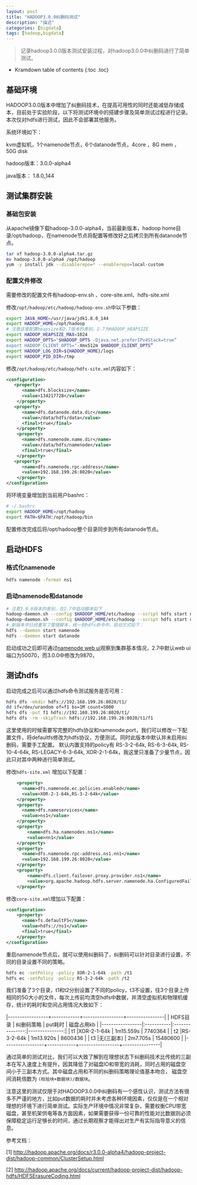 ```yaml
---
layout: post
title: "HADOOP3.0.0纠删码测试"
description: "描述"
categories: [bigdata]
tags: [hadoop,bigdata]
---
```


> 记录hadoop3.0.0版本测试安装过程，对hadoop3.0.0中纠删码进行了简单测试。

* Kramdown table of contents
{:toc .toc}

## 基础环境

HADOOP3.0.0版本中增加了纠删码技术，在提高可用性的同时还能减低存储成本，目前处于实验阶段，以下将测试环境中的搭建步骤及简单测试过程进行记录。本次仅对hdfs进行测试，因此不会部署其他服务。

系统环境如下：

kvm虚拟机，1个namenode节点，6个datanode节点，4core ，8G mem ， 50G disk

hadoop版本：3.0.0-alpha4

java版本： 1.8.0_144

## 测试集群安装

### 基础包安装

从apache镜像下载hadoop-3.0.0-alpha4，当前最新版本，hadoop home目录/opt/hadoop，在namenode节点将配置等修改好之后拷贝到所有datanode节点。

~~~ bash
tar xf hadoop-3.0.0-alpha4.tar.gz
mv hadoop-3.0.0-alpha4 /opt/hadoop
yum -y install jdk --disablerepo=* --enablerepo=local-custom
~~~

### 配置文件修改

需要修改的配置文件有hadoop-env.sh 、core-site.xml、hdfs-site.xml


修改`/opt/hadoop/etc/hadoop/hadoop-env.sh`中以下参数：

~~~ bash
export JAVA_HOME=/usr/java/jdk1.8.0_144
export HADOOP_HOME=/opt/hadoop
# 注意这里配置heapsize和2.7版本的差别，2.7为HADOOP_HEAPSIZE
export HADOOP_HEAPSIZE_MAX=1024
export HADOOP_OPTS="$HADOOP_OPTS -Djava.net.preferIPv4Stack=true”
export HADOOP_CLIENT_OPTS="-Xmx512m $HADOOP_CLIENT_OPTS”
export HADOOP_LOG_DIR=${HADOOP_HOME}/logs
export HADOOP_PID_DIR=/tmp
~~~

修改`/opt/hadoop/etc/hadoop/hdfs-site.xml`内容如下：

~~~ xml
<configuration>
   <property>
      <name>dfs.blocksize</name>
      <value>134217728</value>
    </property>
   <property>
      <name>dfs.datanode.data.dir</name>
      <value>/data/hdfs/data</value>
      <final>true</final>
    </property>
    <property>
      <name>dfs.namenode.name.dir</name>
      <value>/data/hdfs/namenode</value>
      <final>true</final>
    </property>
   <property>
      <name>dfs.namenode.rpc-address</name>
      <value>192.168.199.26:8020</value>
    </property>
</configuration>
~~~

将环境变量增加到当前用户bashrc：

~~~ bash
# ~/.bashrc
export HADOOP_HOME=/opt/hadoop
export PATH=$PATH:/opt/hadoop/bin
~~~

配置修改完成后将/opt/hadoop整个目录同步到所有datanode节点。

## 启动HDFS

### 格式化namenode

~~~ bash
hdfs namenode -format ns1
~~~

### 启动namenode和datanode

~~~ bash
# 注意3.0.0版本的差别，在2.7中启动脚本如下
hadoop-daemon.sh --config $HADOOP_HOME/etc/hadoop --script hdfs start namenode
hadoop-daemon.sh --config $HADOOP_HOME/etc/hadoop --script hdfs start datanode
# 新版本中已经重写了管理脚本，统一到hdfs命令中，启动方式如下：
hdfs --daemon start namenode
hdfs --daemon start datanode
~~~

启动成功之后即可通过[namenode web ui](http://192.168.199.26:9870/dfshealth.html#tab-datanode)观察到集群基本情况，2.7中默认web ui端口为50070，而3.0.0中修改为9870，

## 测试hdfs
启动完成之后可以通过hdfs命令测试服务是否可用：

~~~ bash
hdfs dfs -mkdir hdfs://192.168.199.26:8020/t1/
dd if=/dev/urandom of=f1 bs=1M count=5000
hdfs dfs -put f1 hdfs://192.168.199.26:8020/t1/
hdfs dfs -rm -skipTrash hdfs://192.168.199.26:8020/t1/f1
~~~

这里使用的时候需要写完整的hdfs协议和namenode:port，我们可以修改一下配置文件，将defaultfs修改为hdfs协议，方便测试。同时此版本中默认并未启用纠删码，需要手工配置。
默认内置支持的policy有 RS-3-2-64k, RS-6-3-64k, RS-10-4-64k, RS-LEGACY-6-3-64k, XOR-2-1-64k，我这里只准备了少量节点，因此只对其中两种进行简单测试。

修改`hdfs-site.xml` 增加以下配置：

~~~ xml
    <property>
      <name>dfs.namenode.ec.policies.enabled</name>
      <value>XOR-2-1-64k,RS-3-2-64k</value>
    </property>
    <property>
      <name>dfs.nameservices</name>
      <value>ns1</value>
    </property>
    <property>
        <name>dfs.ha.namenodes.ns1</name>
        <value>nn1</value>
    </property>
    <property>
      <name>dfs.namenode.rpc-address.ns1.nn1</name>
      <value>192.168.199.26:8020</value>
    </property>
    <property>
        <name>dfs.client.failover.proxy.provider.ns1</name>
        <value>org.apache.hadoop.hdfs.server.namenode.ha.ConfiguredFailoverProxyProvider</value>
    </property>
~~~

修改`core-site.xml`增加以下配置：

~~~ xml
<configuration>
    <property>
      <name>fs.defaultFS</name>
      <value>hdfs://ns1</value>
      <final>true</final>
    </property>
</configuration>
~~~

重启namenode节点后，就可以使用纠删码了，纠删码可以针对目录进行设置，不同的目录设置不同的策略。

~~~ bash
hdfs ec -setPolicy -policy XOR-2-1-64k -path /t1
hdfs ec -setPolicy -policy RS-3-2-64k -path /t2
~~~

我们准备了3个目录，t1和t2分别设置了不同的policy，t3不设置，往3个目录上传相同的5G大小的文件，每次上传前均清空hdfs中数据，并清空虚拟机和物理机缓存，统计的耗时和空间占用情况大致如下：

|-----------------+------------+-----------------+----------------|
| HDFS目录        | 纠删码策略 |     put耗时     | 磁盘占用kb     |
|-----------------|:-----------|:---------------:|---------------:|
| t1              |XOR-2-1-64k | 1m15.559s       | 7740364        |
| t2              |RS-3-2-64k  | 1m13.920s       | 8600436        |
| t3              |无(三副本)  | 2m7.705s        | 15480600       |
|-----------------+------------+-----------------+----------------|

通过简单的测试对比，我们可以大致了解到在理想状态下纠删码技术比传统的三副本在写入速度上有提升，因其降低了对磁盘IO和带宽的消耗，同时占用的磁盘空间小于三副本方式。其中磁盘占用和不同的纠删码策略理论值基本吻合， 磁盘空间消耗倍数为 `(校验块+数据块)/数据块`。

注意这里的测试仅限于对HADOOP3.0.0中纠删码有一个感性认识，测试方法有很多不严谨的地方，比如put数据的耗时并未考虑各种环境因素，仅仅是在一个相对理想的环境下进行简单测试。实际生产环境中情况非常复杂，需要权衡CPU带宽磁盘，甚至机架供电等各方面因素，如果需要获得一份可靠的性能对比数据则必须保障稳定运行足够长的时间，通过长期观察才能得出对生产有实际指导意义的信息。


参考文档：

[1] http://hadoop.apache.org/docs/r3.0.0-alpha4/hadoop-project-dist/hadoop-common/ClusterSetup.html

[2] http://hadoop.apache.org/docs/current/hadoop-project-dist/hadoop-hdfs/HDFSErasureCoding.html
